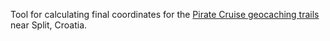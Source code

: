 Tool for calculating final coordinates for the [Pirate Cruise geocaching trails](https://www.geocaching.com/play/search?ot=4&types=8&kw=Pirate%20Cruise&c=53&utr=false) near Split, Croatia.